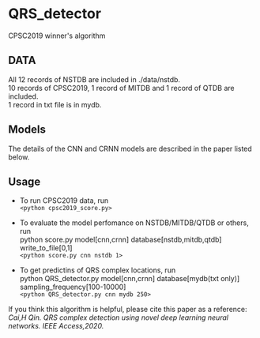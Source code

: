 # QRS_detector
CPSC2019 winner's algorithm  

## DATA
All 12 records of NSTDB are included in ./data/nstdb.  
10 records of CPSC2019, 1 record of MITDB and 1 record of QTDB are included.  
1 record in txt file is in mydb.  

## Models
The details of the CNN and CRNN models are described in the paper listed below.  

## Usage
   * To run CPSC2019 data, run   
		`<python cpsc2019_score.py>`  
		
   * To evaluate the model perfomance on NSTDB/MITDB/QTDB or others, run  
		python score.py model[cnn,crnn] database[nstdb,mitdb,qtdb] write_to_file[0,1]  
		`<python score.py cnn nstdb 1>`  
		
   * To get predictins of QRS complex locations, run  
		python QRS_detector.py model[cnn,crnn] database[mydb(txt only)] sampling_frequency[100-10000]  
		`<python QRS_detector.py cnn mydb 250>`
		
If you think this algorithm is helpful, please cite this paper as a reference:  
        _Cai,H Qin. QRS complex detection using novel deep learning neural networks. IEEE Access,2020._ 
